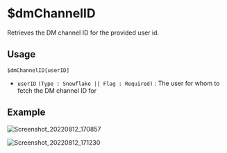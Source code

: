 # $dmChannelID
Retrieves the DM channel ID for the provided user id.

## Usage
```
$dmChannelID[userID]
```
- `userID` `(Type : Snowflake || Flag : Required)` : The user for whom to fetch the DM channel ID for

## Example
![Screenshot_20220812_170857](https://user-images.githubusercontent.com/95774950/184350154-4e08f818-e1c6-483b-bfc0-f7741c1381da.png)

![Screenshot_20220812_171230](https://user-images.githubusercontent.com/95774950/184350174-776d0d09-de35-4f2a-bef8-7683135752ea.png)
